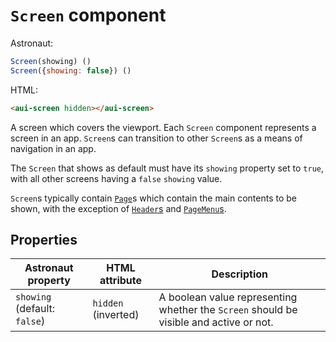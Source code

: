 # `Screen` component
Astronaut:
```javascript
Screen(showing) ()
Screen({showing: false}) ()
```

HTML:
```html
<aui-screen hidden></aui-screen>
```

A screen which covers the viewport. Each `Screen` component represents a screen in an app. `Screen`s can transition to other `Screen`s as a means of navigation in an app.

The `Screen` that shows as default must have its `showing` property set to `true`, with all other screens having a `false` `showing` value.

`Screen`s typically contain [`Page`](reference/components/page.md)s which contain the main contents to be shown, with the exception of [`Header`s](reference/components/header.md) and [`PageMenu`s](reference/components/pagemenu.md).

## Properties
| Astronaut property | HTML attribute | Description |
|---|---|---|
|`showing` (default: `false`) | `hidden` (inverted) | A boolean value representing whether the `Screen` should be visible and active or not. |